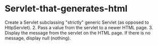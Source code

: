 # Servlet-that-generates-html
Create a Servlet subclassing "strictly" generic Servlet (as opposed to HttpServlet).  2. Pass a value from the servlet to a newer HTML page.  3. Display the message from the servlet on the HTML page. If there is no message, display null (nothing). 
